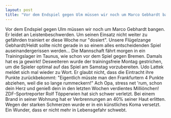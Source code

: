 ```yaml
---
layout: post
title: "Vor dem Endspiel gegen Ulm müssen wir noch um Marco Gebhardt bangen."
---
```


Vor dem Endspiel gegen Ulm müssen wir noch um Marco Gebhardt bangen. Er leidet an Leistenbeschwerden. Um seinen Einsatz nicht weiter zu gefährden trainiert er diese Woche nur "dosiert". Unsere Flügelzange Gebhardt/Heldt sollte nicht gerade in so einem alles entscheidenden Spiel auseinandergerissen werden... Die Mannschaft fährt morgen in ein Trainingslager im Taunus, wie schon vor dem Spiel gegen Bremen. Damals hat es ja gewirkt! Desweiteren wurde der trainingsfreie Montag gestrichen, um die Spieler optimal auf das Spiel am Samstag vorzubereiten. Udo Lattek meldet sich mal wieder zu Wort. Er glaubt nicht, dass die Eintracht ihre Punkte zurückbekommt: "Eigentlich müsste man den Frankfurtern 4 Punkte abziehen, weil die so lange rummeckern!" Ach Opa, stress net 'rum, schon dein Herz und genieß dein in den letzten Wochen verdientes Milliönchen! ZDF-Sportreporter Rolf Töpperwien hat sich schwer verletzt. Bei einem Brand in seiner Wohnung hat er Verbrennungen an 40% seiner Haut erlitten. Wegen der starken Schmerzen wurde er in ein künstliches Koma versetzt. Ein Wunder, dass er nicht mehr in Lebensgefahr schwebt.
